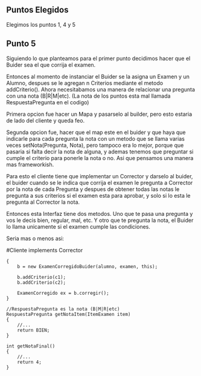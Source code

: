 ## Puntos Elegidos ##
Elegimos los puntos 1, 4 y 5

## Punto 5 ##


Siguiendo lo que planteamos para el primer punto decidimos hacer que el Buider sea el que corrija el examen.

Entonces al momento de instanciar el Buider se la asigna un Examen y un Alumno, despues se le agregan n Criterios mediante el metodo addCriterio().
Ahora necesitabamos una manera de relacionar una pregunta con una nota (B|R|M|etc). (La nota de los puntos esta mal llamada RespuestaPregunta en el codigo)

Primera opcion fue hacer un Mapa y pasarselo al builder, pero esto estaria de lado del cliente y queda feo.

Segunda opcion fue, hacer que el map este en el buider y que haya que indicarle para cada pregunta la nota con un metodo que se llama varias veces setNota(Pregunta, Nota), pero tampoco era lo mejor, porque que pasaria si falta decir la nota de alguna, y ademas tenemos que preguntar si cumple el criterio para ponerle la nota o no. Asi que pensamos una manera mas frameworkish.

Para esto el cliente tiene que implementar un Corrector y darselo al buider, el buider cuando se le indica que corrija el examen le pregunta a Corrector por la nota de cada Pregunta y despues de obtener todas las notas le pregunta a sus criterios si el examen esta para aprobar, y solo si lo esta le pregunta al Corrector la nota.

Entonces esta Interfaz tiene dos metodos. Uno que te pasa una pregunta y vos le decis bien, regular, mal, etc. Y otro que te pregunta la nota, el Buider lo llama unicamente si el examen cumple las condiciones.

Seria mas o menos asi:

#Cliente implements Corrector
```
{
	b = new ExamenCorregidoBuider(alumno, examen, this);

	b.addCriterio(c1);
	b.addCriterio(c2);

	ExamenCorregido ex = b.corregir();
}

//RespuestaPregunta es la nota (B|M|R|etc)
RespuestaPregunta getNotaItem(ItemExamen item)
{
	//...
	return BIEN;
}

int getNotaFinal()
{
	//...
	return 4;
}
```